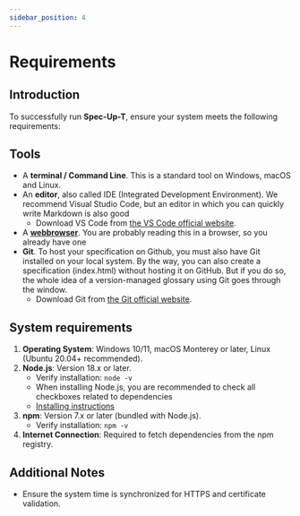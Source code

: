 ```yaml
---
sidebar_position: 4
---
```


# Requirements

## Introduction

To successfully run **Spec-Up-T**, ensure your system meets the following requirements:


## Tools

- A **terminal / Command Line**. This is a standard tool on Windows, macOS and Linux.
- An **editor**, also called IDE (Integrated Development Environment). We recommend Visual Studio Code, but an editor in which you can quickly write Markdown is also good
  - Download VS Code from [the VS Code official website](https://code.visualstudio.com/).
- A [**webbrowser**](https://en.wikipedia.org/wiki/Web_browser). You are probably reading this in a browser, so you already have one
- **Git**. To host your specification on Github, you must also have Git installed on your local system. By the way, you can also create a specification (index.html) without hosting it on GitHub. But if you do so, the whole idea of a version-managed glossary using Git goes through the window.
  - Download Git from [the Git official website](https://git-scm.com/).

## System requirements

1. **Operating System**: Windows 10/11, macOS Monterey or later, Linux (Ubuntu 20.04+ recommended).
2. **Node.js**: Version 18.x or later.
   - Verify installation: `node -v`
   - When installing Node.js, you are recommended to check all checkboxes related to dependencies
   - [Installing instructions](https://docs.npmjs.com/downloading-and-installing-node-js-and-npm)
3. **npm**: Version 7.x or later (bundled with Node.js).
   - Verify installation: `npm -v`
4. **Internet Connection**: Required to fetch dependencies from the npm registry.

## Additional Notes

- Ensure the system time is synchronized for HTTPS and certificate validation.

